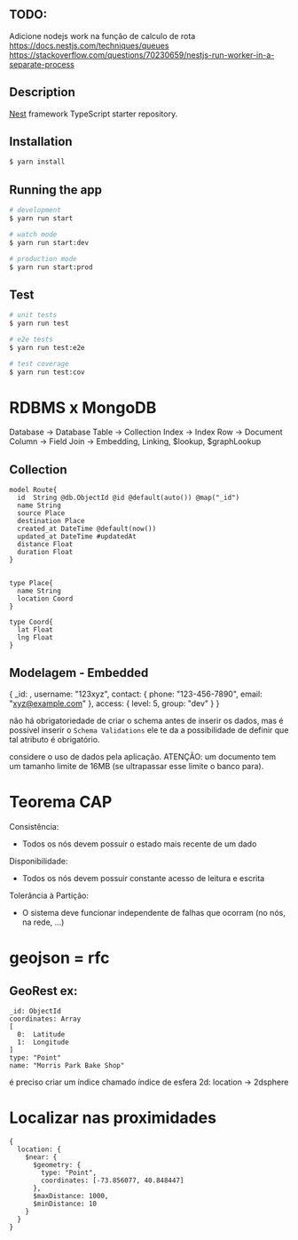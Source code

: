 ## TODO:

Adicione nodejs work na função de calculo de rota
https://docs.nestjs.com/techniques/queues
https://stackoverflow.com/questions/70230659/nestjs-run-worker-in-a-separate-process

## Description

[Nest](https://github.com/nestjs/nest) framework TypeScript starter repository.

## Installation

```bash
$ yarn install
```

## Running the app

```bash
# development
$ yarn run start

# watch mode
$ yarn run start:dev

# production mode
$ yarn run start:prod
```

## Test

```bash
# unit tests
$ yarn run test

# e2e tests
$ yarn run test:e2e

# test coverage
$ yarn run test:cov
```

# RDBMS x MongoDB

Database -> Database
Table -> Collection
Index -> Index
Row -> Document
Column -> Field
Join -> Embedding, Linking, $lookup, $graphLookup

## Collection

```
model Route{
  id  String @db.ObjectId @id @default(auto()) @map("_id")
  name String
  source Place
  destination Place
  created_at DateTime @default(now())
  updated_at DateTime #updatedAt
  distance Float
  duration Float
}


type Place{
  name String
  location Coord
}

type Coord{
  lat Float
  lng Float
}

```

## Modelagem - Embedded

{
\_id: <ObjectId1>,
username: "123xyz",
contact: {
phone: "123-456-7890",
email: "xyz@example.com"
},
access: {
level: 5,
group: "dev"
}
}

não há obrigatoriedade de criar o schema antes de inserir os dados,
mas é possível inserir o `Schema Validations` ele te da a possibilidade de definir que tal atributo é obrigatório.

considere o uso de dados pela aplicação.
ATENÇÃO: um documento tem um tamanho limite de 16MB
(se ultrapassar esse limite o banco para).

# Teorema CAP

Consistência:

- Todos os nós devem possuir o estado mais recente de um dado

Disponibilidade:

- Todos os nós devem possuir constante acesso de leitura e escrita

Tolerância à Partição:

- O sistema deve funcionar independente de falhas que ocorram
  (no nós, na rede, ...)

# geojson = rfc

## GeoRest ex:

```
_id: ObjectId
coordinates: Array
[
  0:  Latitude
  1:  Longitude
]
type: "Point"
name: "Morris Park Bake Shop"

```

é preciso criar um índice chamado índice de esfera 2d:
location -> 2dsphere

# Localizar nas proximidades

```
{
  location: {
    $near: {
      $geometry: {
        type: "Point",
        coordinates: [-73.856077, 40.848447]
      },
      $maxDistance: 1000,
      $minDistance: 10
    }
  }
}


```
